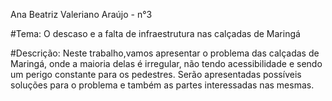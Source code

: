 Ana Beatriz Valeriano Araújo - n°3

#Tema: O descaso e a falta de infraestrutura nas calçadas de Maringá

#Descrição: 
Neste trabalho,vamos apresentar o problema das calçadas de Maringá, onde a maioria delas é irregular, não tendo acessibilidade e sendo um perigo constante para os pedestres.
Serão apresentadas possíveis soluções para o problema e também as partes interessadas nas mesmas.
